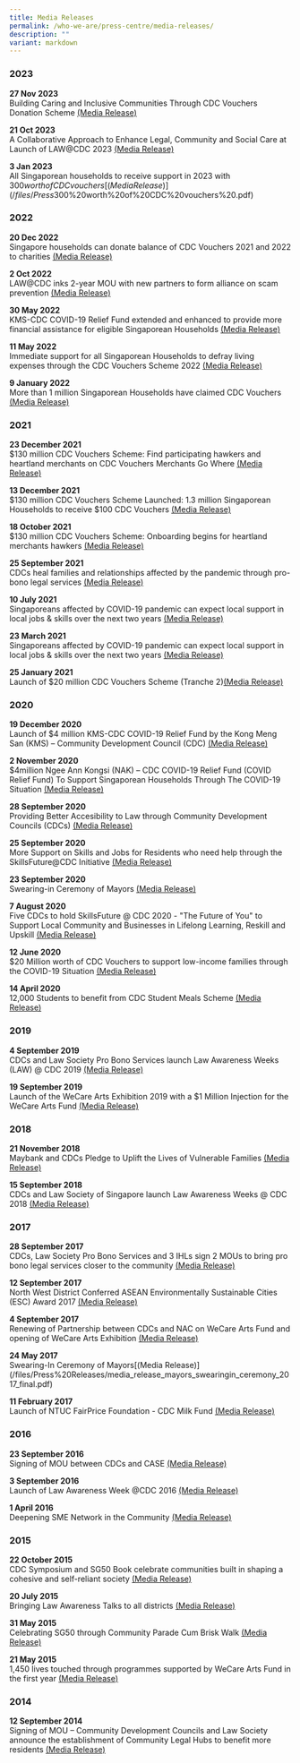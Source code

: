 ```yaml
---
title: Media Releases
permalink: /who-we-are/press-centre/media-releases/
description: ""
variant: markdown
---
```

### 2023 

<strong>27 Nov 2023</strong><br>
Building Caring and Inclusive Communities Through CDC Vouchers Donation Scheme [(Media Release)](/files/FINAL__Media_Release_CDCV_Donation_Scheme_2023.pdf)

<strong>21 Oct 2023</strong><br>
A Collaborative Approach to Enhance Legal, Community and Social Care at Launch of LAW@CDC 2023 [(Media Release)](/files/final%20media%20release%20-%20lawcdc%202023%20.pdf)

<strong>3 Jan 2023</strong><br>
All Singaporean households to receive support in 2023  with $300 worth of CDC vouchers [(Media Release)](/files/Press%20Releases/All%20Singaporean%20households%20to%20receive%20support%20in%202023%20%20with%20$300%20worth%20of%20CDC%20vouchers%20.pdf)

### 2022

<strong>20 Dec 2022</strong><br>
Singapore households can donate balance of CDC Vouchers 2021 and 2022 to charities [(Media Release)](/files/Final%20Media%20Release%20-%20Donation%20of%20CDC%20Vouchers%202021%20and%202022%20(002).pdf)

<strong>2 Oct 2022</strong><br>
LAW@CDC inks 2-year MOU with new partners to form alliance on scam prevention [(Media Release)](/files/Press%20Releases/Final%20Media%20Release%20-%20LAW@CDC%202022%20(as%20of%2030%20Sep)_For%20website.pdf)

<strong>30 May 2022</strong><br>
KMS-CDC COVID-19 Relief Fund extended and enhanced to provide more financial assistance for eligible Singaporean Households [(Media Release)](/files/Press%20Releases/KMS-CDC%20COVID-19%20Relief%20Fund%20extended%20and%20enhanced%20to%20provide%20more%20financial%20assistance.pdf)

<strong>11 May 2022</strong> <br>
Immediate support for all Singaporean Households to defray living expenses through the CDC Vouchers Scheme 2022
[(Media Release)](/files/Press%20Releases/Immediate%20Support%20for%20All%20Singaporean%20Households%20Through%20the%20CDCVS%202022.pdf)

<strong>9 January 2022</strong><br>
More than 1 million Singaporean Households have claimed CDC Vouchers [(Media Release)](/files/Press%20Releases/More%20than%201%20million%20Singaporean%20Households%20have%20claimed%20CDC%20Vouchers.pdf)

### 2021
<strong>23 December 2021</strong><br>
$130 million CDC Vouchers Scheme: Find participating hawkers and heartland merchants on CDC Vouchers Merchants Go Where [(Media Release)](/files/Press%20Releases/Media%20Release_CDC%20Vouchers%20Merchants%20Gowhere_%2023%20Dec%202021.pdf)

<strong>13 December 2021</strong><br>
$130 million CDC Vouchers Scheme Launched: 1.3 million Singaporean Households to receive $100 CDC Vouchers [(Media Release)](/files/Press%20Releases/130-million-cdc-vouchers-scheme-launched.pdf)


<strong>18 October 2021</strong><br>
$130 million CDC Vouchers Scheme: Onboarding begins for heartland merchants hawkers [(Media Release)](/files/Press%20Releases/final-media-release---onboarding-begins-for-heartland-merchants-hawkers.pdf)


<strong>25 September 2021</strong><br>
CDCs heal families and relationships affected by the pandemic through pro-bono legal services  [(Media Release)](/files/Press%20Releases/media-release---law-@-cdc-2021_25-sep-2021.pdf)

<strong>10 July 2021</strong><br>
Singaporeans affected by COVID-19 pandemic can expect local support in local jobs &amp; skills over the next two years  [(Media Release)](/files/Press%20Releases/media-release_maybank-cdc-job-and-skills-series--9-july-2021.pdf)

<strong>23 March 2021</strong><br>
Singaporeans affected by COVID-19 pandemic can expect local support in local jobs &amp; skills over the next two years  [(Media Release)](/files/Press%20Releases/media-release_maybank-cdc-job-and-skills-series--9-july-2021.pdf)

<strong>25 January 2021</strong><br>
Launch of $20 million CDC Vouchers Scheme (Tranche 2)[(Media Release)](/files/Press%20Releases/media-release-for-cdc-vouchers-scheme-tranche2.pdf)


### 2020
        
<strong>19 December 2020</strong><br>
Launch of $4 million KMS-CDC COVID-19 Relief Fund by the Kong Meng San (KMS) – Community Development Council (CDC) [(Media Release)](/files/Press%20Releases/final-media-release-for-kong-meng-san%20(1).pdf)

<strong>2 November 2020</strong><br>
$4million Ngee Ann Kongsi (NAK) – CDC COVID-19 Relief Fund (COVID Relief Fund) To Support Singaporean Households Through The COVID-19 Situation [(Media Release)](/files/Press%20Releases/media-release---ngee-ann-kongsi-cdc-covid-19-relief-fund-(pa)%20(1).pdf)

<strong>28 September 2020</strong><br>
Providing Better Accesibility to Law through Community Development Councils (CDCs) [(Media Release)](/files/Press%20Releases/final-media-release---law-@-cdc-2020%20(1).pdf)

<strong>25 September 2020</strong><br>
More Support on Skills and Jobs for Residents who need help through the SkillsFuture@CDC Initiative [(Media Release)](/files/Press%20Releases/media-release---skillsfuture-advice-mou-signing-sf@cdc-dialogue%20(1).pdf)

<strong>23 September 2020</strong><br>
Swearing-in Ceremony of Mayors [(Media Release)](/files/Press%20Releases/final-media-release-mayors-swearing-in-ceremony-2020%20(1).pdf)

<strong>7 August 2020</strong><br>
Five CDCs to hold SkillsFuture @ CDC 2020 - "The Future of You" to Support Local Community and Businesses in Lifelong Learning, Reskill and Upskill [(Media Release)](/files/Press%20Releases/skillsfuture-at-cdc-2020%20(1).pdf)

<strong>12 June 2020</strong><br>
$20 Million worth of CDC Vouchers to support low-income families through the COVID-19 Situation [(Media Release)](/files/Press%20Releases/final-media-release---launch-of-cdc-vouchers-scheme%20(1).pdf)

<strong>14 April 2020</strong><br>
12,000 Students to benefit from CDC Student Meals Scheme [(Media Release)](/files/Press%20Releases/media-release---cdc-student-meals-scheme-sgtogether--14-apr-2020%20(1).pdf)

### 2019

<strong>4 September 2019</strong><br>
CDCs and Law Society Pro Bono Services launch Law Awareness Weeks (LAW) @ CDC 2019 [(Media Release)](/files/Press%20Releases/final-joint-media-release---law-awareness-weeks-2019.pdf)

<strong>19 September 2019</strong><br>
Launch of the WeCare Arts Exhibition 2019 with a $1 Million Injection for the WeCare Arts Fund [(Media Release)](/files/Press%20Releases/final-joint-media-release---law-awareness-weeks-20119.pdf)

### 2018

<strong>21 November 2018</strong><br>
Maybank and CDCs Pledge to Uplift the Lives of Vulnerable Families [(Media Release)](/files/Press%20Releases/joint-media-release-for-maybank-family-fund-@-cdc-21-nov-2018%20(1).pdf)

<strong>15 September 2018</strong><br>
CDCs and Law Society of Singapore launch Law Awareness Weeks @ CDC 2018 [(Media Release)](/files/joint-media-release-for-maybank-family-fund-@-cdc-21-nov-2018.pdf)

### 2017

<strong>28 September 2017</strong><br>
CDCs, Law Society Pro Bono Services and 3 IHLs sign 2 MOUs to bring pro bono legal services closer to the community [(Media Release)](/files/Press%20Releases/1_postevent_media_release_law_cdc_2017.pdf)

<strong>12 September 2017</strong><br>
North West District Conferred ASEAN Environmentally Sustainable Cities (ESC) Award 2017 [(Media Release)](/files/Press%20Releases/north_west_district_asean_environmentally_sustainable_city_award_2017.pdf)

<strong>4 September 2017</strong><br>
Renewing of Partnership between CDCs and NAC on WeCare Arts Fund and opening of WeCare Arts Exhibition [(Media Release)](/files/Press%20Releases/joint-media-release_wecare-arts-fund-4-sep-2017.pdf)

<strong>24 May 2017</strong><br>
Swearing-In Ceremony of Mayors[(Media Release)\](/files/Press%20Releases/media\_release\_mayors\_swearingin\_ceremony\_2017\_final.pdf)

<strong>11 February 2017</strong><br>
Launch of NTUC FairPrice Foundation - CDC Milk Fund [(Media Release)](/files/Press%20Releases/media_release_for_ntuc_fairprice_foundation_cdc_milk_fund_final.pdf)

### 2016

<strong>23 September 2016</strong><br>
Signing of MOU between CDCs and CASE [(Media Release)](/files/Press%20Releases/media_release_case.pdf)

<strong>3 September 2016</strong><br>
Launch of Law Awareness Week @CDC 2016 [(Media Release)](/files/Press%20Releases/media_invite_law_week.pdf)

<strong>1 April 2016</strong><br>
Deepening SME Network in the Community [(Media Release)](/files/Press%20Releases/media_statement_sme_conference_20162.pdf)

### 2015

<strong>22 October 2015</strong><br>
CDC Symposium and SG50 Book celebrate communities built in shaping a cohesive and self-reliant society [(Media Release)](/files/Press%20Releases/media_advisory_cdc_symposium_and_launch_of_cdc_sg50_book.pdf)

<strong>20 July 2015</strong><br>
Bringing Law Awareness Talks to all districts [(Media Release)](/files/Press%20Releases/joint_media_invite_law_awareness_week.pdf)

<strong>31 May 2015</strong><br>
Celebrating SG50 through Community Parade Cum Brisk Walk [(Media Release)](/files/Press%20Releases/joint_media_invite_-_sg50_briskwalk_cdcs_celebrating_communitites.pdf)

<strong>21 May 2015</strong><br>
1,450 lives touched through programmes supported by WeCare Arts Fund in the first year [(Media Release)](/files/joint_media_invite_-_wecare_arts_fund.pdf)

### 2014

<strong>12 September 2014</strong><br>
Signing of MOU – Community Development Councils and Law Society announce the establishment of Community Legal Hubs to benefit more residents [(Media Release)](/files/joint_media_invite_-_signing_of_memorandum_of_understanding.pdf)